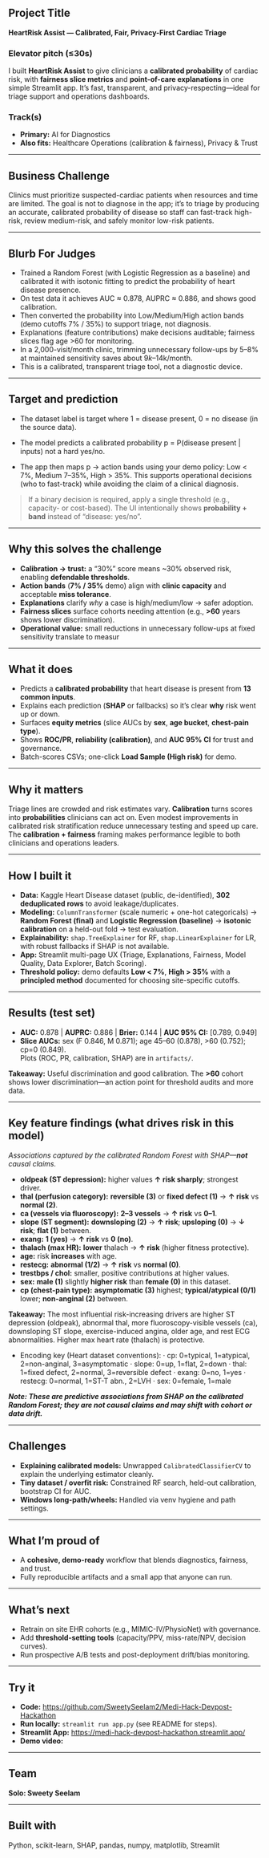 ## Project Title
**HeartRisk Assist — Calibrated, Fair, Privacy-First Cardiac Triage**

### Elevator pitch (≤30s)
I built **HeartRisk Assist** to give clinicians a **calibrated probability** of cardiac risk, with **fairness slice metrics** and **point-of-care explanations** in one simple Streamlit app. It’s fast, transparent, and privacy-respecting—ideal for triage support and operations dashboards.

### Track(s)
- **Primary:** AI for Diagnostics  
- **Also fits:** Healthcare Operations (calibration & fairness), Privacy & Trust

---

## Business Challenge

Clinics must prioritize suspected-cardiac patients when resources and time are limited. The goal is not to diagnose in the app; it’s to triage by producing an accurate, calibrated probability of disease so staff can fast-track high-risk, review medium-risk, and safely monitor low-risk patients.

---

## Blurb For Judges

- Trained a Random Forest (with Logistic Regression as a baseline) and calibrated it with isotonic fitting to predict the probability of heart disease presence. 
- On test data it achieves AUC ≈ 0.878, AUPRC ≈ 0.886, and shows good calibration. 
- Then converted the probability into Low/Medium/High action bands (demo cutoffs 7% / 35%) to support triage, not diagnosis. 
- Explanations (feature contributions) make decisions auditable; fairness slices flag age >60 for monitoring. 
- In a 2,000-visit/month clinic, trimming unnecessary follow-ups by 5–8% at maintained sensitivity saves about $9k–$14k/month. 
- This is a calibrated, transparent triage tool, not a diagnostic device.

---

## Target and prediction

- The dataset label is target where 1 = disease present, 0 = no disease (in the source data).

- The model predicts a calibrated probability
    p = P(disease present | inputs)
    not a hard yes/no.

- The app then maps p → action bands using your demo policy:
    Low < 7%, Medium 7–35%, High > 35%.
    This supports operational decisions (who to fast-track) while avoiding the claim of a clinical diagnosis.

> If a binary decision is required, apply a single threshold (e.g., capacity- or cost-based). The UI intentionally shows **probability + band** instead of “disease: yes/no”.

---

## Why this solves the challenge

- **Calibration → trust:** a “30%” score means ~30% observed risk, enabling **defendable thresholds**.  
- **Action bands** (**7% / 35%** demo) align with **clinic capacity** and acceptable **miss tolerance**.  
- **Explanations** clarify *why* a case is high/medium/low → safer adoption.  
- **Fairness slices** surface cohorts needing attention (e.g., **>60** years shows lower discrimination).  
- **Operational value:** small reductions in unnecessary follow-ups at fixed sensitivity translate to measur

---

## What it does
- Predicts a **calibrated probability** that heart disease is present from **13 common inputs**.  
- Explains each prediction (**SHAP** or fallbacks) so it’s clear **why** risk went up or down.  
- Surfaces **equity metrics** (slice AUCs by **sex**, **age bucket**, **chest-pain type**).  
- Shows **ROC/PR**, **reliability (calibration)**, and **AUC 95% CI** for trust and governance.  
- Batch-scores CSVs; one-click **Load Sample (High risk)** for demo.

---

## Why it matters
Triage lines are crowded and risk estimates vary. **Calibration** turns scores into **probabilities** clinicians can act on. Even modest improvements in calibrated risk stratification reduce unnecessary testing and speed up care. The **calibration + fairness** framing makes performance legible to both clinicians and operations leaders.

---

## How I built it
- **Data:** Kaggle Heart Disease dataset (public, de-identified), **302 deduplicated rows** to avoid leakage/duplicates.
- **Modeling:** `ColumnTransformer` (scale numeric + one-hot categoricals) → **Random Forest (final)** and **Logistic Regression (baseline)** → **isotonic calibration** on a held-out fold → test evaluation.
- **Explainability:** `shap.TreeExplainer` for RF, `shap.LinearExplainer` for LR, with robust fallbacks if SHAP is not available.
- **App:** Streamlit multi-page UX (Triage, Explanations, Fairness, Model Quality, Data Explorer, Batch Scoring).  
- **Threshold policy:** demo defaults **Low < 7%**, **High > 35%** with a **principled method** documented for choosing site-specific cutoffs.

---

## Results (test set)
- **AUC:** 0.878 | **AUPRC:** 0.886 | **Brier:** 0.144 | **AUC 95% CI:** [0.789, 0.949]  
- **Slice AUCs:** sex (F 0.846, M 0.871); age 45–60 (0.878), >60 (0.752); cp=0 (0.849).  
Plots (ROC, PR, calibration, SHAP) are in `artifacts/`.

**Takeaway:** Useful discrimination and good calibration. The **>60** cohort shows lower discrimination—an action point for threshold audits and more data.

---

## Key feature findings (what drives risk in this model)
*Associations captured by the calibrated Random Forest with SHAP—**not** causal claims.*

- **oldpeak (ST depression):** higher values **↑ risk sharply**; strongest driver.  
- **thal (perfusion category):** **reversible (3)** or **fixed defect (1)** → **↑ risk** vs **normal (2)**.  
- **ca (vessels via fluoroscopy):** **2–3 vessels** → **↑ risk** vs **0–1**.  
- **slope (ST segment):** **downsloping (2)** → **↑ risk**; **upsloping (0)** → **↓ risk**; **flat (1)** between.  
- **exang:** **1 (yes)** → **↑ risk** vs **0 (no)**.  
- **thalach (max HR):** **lower** thalach → **↑ risk** (higher fitness protective).  
- **age:** risk **increases** with age.  
- **restecg:** **abnormal (1/2)** → **↑ risk** vs **normal (0)**.  
- **trestbps / chol:** smaller, positive contributions at higher values.  
- **sex:** **male (1)** slightly **higher risk** than **female (0)** in this dataset.  
- **cp (chest-pain type):** **asymptomatic (3)** highest; **typical/atypical (0/1)** lower; **non-anginal (2)** between.

**Takeaway:** The most influential risk-increasing drivers are higher ST depression (oldpeak), abnormal thal, more fluoroscopy-visible vessels (ca), downsloping ST slope, exercise-induced angina, older age, and rest ECG abnormalities. Higher max heart rate (thalach) is protective.

- Encoding key (Heart dataset conventions):
· cp: 0=typical, 1=atypical, 2=non-anginal, 3=asymptomatic 
· slope: 0=up, 1=flat, 2=down 
· thal: 1=fixed defect, 2=normal, 3=reversible defect 
· exang: 0=no, 1=yes 
· restecg: 0=normal, 1=ST-T abn., 2=LVH 
· sex: 0=female, 1=male

***Note: These are predictive associations from SHAP on the calibrated Random Forest; they are not causal claims and may shift with cohort or data drift.***

---

## Challenges
- **Explaining calibrated models:** Unwrapped `CalibratedClassifierCV` to explain the underlying estimator cleanly.
- **Tiny dataset / overfit risk:** Constrained RF search, held-out calibration, bootstrap CI for AUC.
- **Windows long-path/wheels:** Handled via venv hygiene and path settings.

---

## What I’m proud of
- A **cohesive, demo-ready** workflow that blends diagnostics, fairness, and trust.  
- Fully reproducible artifacts and a small app that anyone can run.

---

## What’s next
- Retrain on site EHR cohorts (e.g., MIMIC-IV/PhysioNet) with governance.
- Add **threshold-setting tools** (capacity/PPV, miss-rate/NPV, decision curves).
- Run prospective A/B tests and post-deployment drift/bias monitoring.

---

## Try it
- **Code:** https://github.com/SweetySeelam2/Medi-Hack-Devpost-Hackathon  
- **Run locally:** `streamlit run app.py` (see README for steps).  
- **Streamlit App:** https://medi-hack-devpost-hackathon.streamlit.app/  
- **Demo video:** 

---

## Team
**Solo: Sweety Seelam**

---

## Built with
Python, scikit-learn, SHAP, pandas, numpy, matplotlib, Streamlit